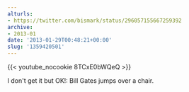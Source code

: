 ```yaml
---
alturls:
- https://twitter.com/bismark/status/296057155667259392
archive:
- 2013-01
date: '2013-01-29T00:48:21+00:00'
slug: '1359420501'
---
```


{{< youtube_nocookie 8TCxE0bWQeQ >}}

I don't get it but OK!: Bill Gates jumps over a chair.

